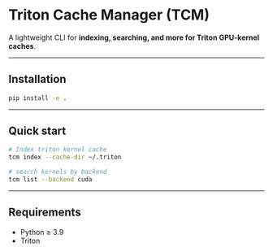 # Triton Cache Manager (TCM)

A lightweight CLI for **indexing, searching, and more for Triton GPU-kernel caches**.

---

## Installation

```bash
pip install -e .
```

---

## Quick start

```bash
# Index triton kernel cache
tcm index --cache-dir ~/.triton

# search kernels by backend
tcm list --backend cuda

```

---

## Requirements

- Python ≥ 3.9
- Triton
